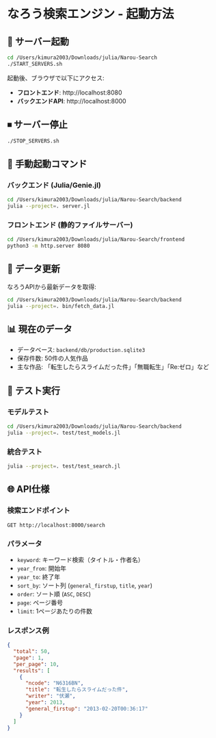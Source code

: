 # なろう検索エンジン - 起動方法

## 🚀 サーバー起動

```bash
cd /Users/kimura2003/Downloads/julia/Narou-Search
./START_SERVERS.sh
```

起動後、ブラウザで以下にアクセス:
- **フロントエンド**: http://localhost:8080
- **バックエンドAPI**: http://localhost:8000

## ⏹ サーバー停止

```bash
./STOP_SERVERS.sh
```

## 📝 手動起動コマンド

### バックエンド (Julia/Genie.jl)
```bash
cd /Users/kimura2003/Downloads/julia/Narou-Search/backend
julia --project=. server.jl
```

### フロントエンド (静的ファイルサーバー)
```bash
cd /Users/kimura2003/Downloads/julia/Narou-Search/frontend
python3 -m http.server 8080
```

## 🔧 データ更新

なろうAPIから最新データを取得:
```bash
cd /Users/kimura2003/Downloads/julia/Narou-Search/backend
julia --project=. bin/fetch_data.jl
```

## 📊 現在のデータ

- データベース: `backend/db/production.sqlite3`
- 保存件数: 50件の人気作品
- 主な作品: 「転生したらスライムだった件」「無職転生」「Re:ゼロ」など

## 🧪 テスト実行

### モデルテスト
```bash
cd /Users/kimura2003/Downloads/julia/Narou-Search/backend
julia --project=. test/test_models.jl
```

### 統合テスト
```bash
julia --project=. test/test_search.jl
```

## 🌐 API仕様

### 検索エンドポイント
```
GET http://localhost:8000/search
```

### パラメータ
- `keyword`: キーワード検索（タイトル・作者名）
- `year_from`: 開始年
- `year_to`: 終了年
- `sort_by`: ソート列 (`general_firstup`, `title`, `year`)
- `order`: ソート順 (`ASC`, `DESC`)
- `page`: ページ番号
- `limit`: 1ページあたりの件数

### レスポンス例
```json
{
  "total": 50,
  "page": 1,
  "per_page": 10,
  "results": [
    {
      "ncode": "N6316BN",
      "title": "転生したらスライムだった件",
      "writer": "伏瀬",
      "year": 2013,
      "general_firstup": "2013-02-20T00:36:17"
    }
  ]
}
```
